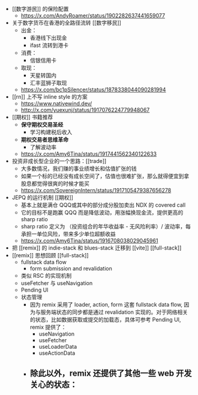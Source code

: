 - [[数字游民]] 的保险配置
	- https://x.com/AndyRoamer/status/1902282637441659077
- 关于数字货币在香港的全路径流转 [[数字移民]]
	- 出金：
		- 香港线下出现金
		- ifast 流转到港卡
	- 消费：
		- 信银信用卡
	- 取现：
		- 天星转国内
		- 汇丰蓝狮子取现
	- https://x.com/bc1pSilencer/status/1878338044090281994
- [[rn]] 上不写 inline style 的方案
	- https://www.nativewind.dev/
	- http://x.com/yuexunj/status/1917076224779948067
- [[期权]] 书籍推荐
	- **保守期权交易圣经**
		- 学习构建税后收入
	- **期权交易者思维革命**
		- 了解波动率
	- https://x.com/Amy6Tina/status/1917441562340122633
- 投资非成长型企业的一个思路：[[trade]]
	- 大多数情况，我们赚的事业绩增长和估值扩张的钱
	- 如果一个标的已经没有成长空间了，估值也很难扩张，那么就得便宜到拿股息都觉得很爽的时候才能买
	- https://x.com/SovereignIntern/status/1917105479387656278
- JEPQ 的运行机制 [[期权]]
	- 基本上就是满仓 QQQ或其中的部分成分股加卖出 NDX 的 covered call
	- 它的目标不是跑赢 QQQ 而是降低波动，用涨幅换现金流，提供更高的 sharp ratio
	- sharp ratio 定义为 （投资组合的年华收益率 - 无风险利率）/ 波动率，每承担一单位风险，带来多少单位超额收益
	- https://x.com/Amy6Tina/status/1916708038029045961
- 把 [[remix]] 的 indie-stack 和 blues-stack 迁移到 [[vite]] [[full-stack]]
- [[remix]] 思想回顾 [[full-stack]]
	- fullstack data flow
		- form submission and revalidation
	- 类似 RSC 的实现机制
	- useFetcher 与 useNavigation
	- Pending UI
	- 状态管理
		- 因为 remix 采用了 loader, action, form 这套 fullstack data flow, 因为与服务端状态的同步都是通过 revalidation 实现的。对于网络相关的状态，比如数据获取或提交的加载态，具体可参考 Pending UI, remix 提供了：
			- useNavigation
			- useFetcher
			- useLoaderData
			- useActionData
		- 除此以外，remix 还提供了其他一些 web 开发关心的状态：
			-